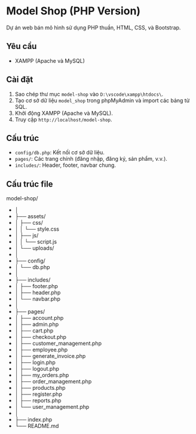 # Model Shop (PHP Version)

Dự án web bán mô hình sử dụng PHP thuần, HTML, CSS, và Bootstrap.

## Yêu cầu
- XAMPP (Apache và MySQL)

## Cài đặt
1. Sao chép thư mục `model-shop` vào `D:\vscode\xampp\htdocs\`.
2. Tạo cơ sở dữ liệu `model_shop` trong phpMyAdmin và import các bảng từ SQL.
3. Khởi động XAMPP (Apache và MySQL).
4. Truy cập `http://localhost/model-shop`.

## Cấu trúc
- `config/db.php`: Kết nối cơ sở dữ liệu.
- `pages/`: Các trang chính (đăng nhập, đăng ký, sản phẩm, v.v.).
- `includes/`: Header, footer, navbar chung.

## Cấu trúc file
model-shop/
- │
- ├── assets/
- │   ├── css/
- │   │   └── style.css
- │   ├── js/
- │   │   └── script.js
- │   └── uploads/
- │
- ├── config/
- │   └── db.php
- │
- ├── includes/
- │   ├── footer.php
- │   ├── header.php
- │   └── navbar.php
- │
- ├── pages/
- │   ├── account.php
- │   ├── admin.php
- │   ├── cart.php
- │   ├── checkout.php
- │   ├── customer_management.php
- │   ├── employee.php
- │   ├── generate_invoice.php
- │   ├── login.php
- │   ├── logout.php
- │   ├── my_orders.php
- │   ├── order_management.php
- │   ├── products.php
- │   ├── register.php
- │   ├── reports.php
- │   └── user_management.php
- │
- ├── index.php
- └── README.md

